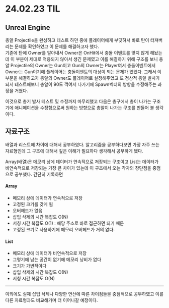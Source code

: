 # 24.02.23 TIL

## Unreal Engine

총알 Projectile을 완성하고 테스트 하던 중에 플레이어에게 부딪혀서 바로 탄이 터져버리는 문제를 확인하였고 이 문제를 해결하고자 했다.<br>
기존에 탄에 Owner를 알아내서 Owner은 OnHit에서 충돌 이벤트를 맞지 않게 해놨는데 이 부분이 제대로 적응되지 않아서 생긴 문제였고 이를 해결하기 위해 구조를 보니 총알 Projectile의 Owner는 Gun이고 Gun의 Owner는 Player여서 충돌이벤트에서 Owner는 Gun이기에 플레이어는 충돌이벤트의 대상이 되는 문제가 있었다. 그래서 이 부분을 해결하고자 총알의 Owner도 플레이어로 설정해주었고 또 정상적 총알 발사가 되서 테스트해보니 총알이 90도 꺽여서 나가기에 Spawn벡터의 방향을 수정해주는 과정을 거쳤다.

이것으로 총기 발사 테스트 및 수정까지 마무리했고 다음은 총구에서 총이 나가는 구조기에 애니메이션을 수정함으로써 원하는 방향으로 총알이 나가는 구조를 만들어 볼 생각이다.

## 자료구조

배열과 리스트에 차이에 대해서 공부하였다. 알고리즘을 공부하다보면 가장 자주 쓰는 자료형인데 그 구조에 대해서 깊은 이해가 필요하다 생각해서 공부하게 됐다.

Array(배열)은 메모리 상에 데이터가 연속적으로 저장되는 구조이고 List는 데이터가 비연속적으로 저장되는 가장 큰 차이가 있는데 이 구조에서 오는 각자의 장단점을 중점으로 공부했다. 간단히 기록하면

#### Array

- 메모리 상에 데이터가 연속적으로 저장
- 고정된 크기를 갖게 됨
- 오버헤드가 없음
- 삽입 삭제의 시간 복잡도 O(N)
- 서칭 시간 복잡도 O(1) : 해당 주소로 바로 접근하면 되기 때문
- 고정된 크기로 사용하기에 메모리 오버헤드가 거의 없다.

#### List

- 메모리 상에 데이터가 비연속적으로 저장
- 그렇기에 남는 공간이 없기에 메모리 낭비가 없다
- 크기가 가변적이다
- 삽입 삭제의 시간 복잡도 O(N)
- 서칭 시간 복잡도 O(N)

---

이외에도 실제 삽입 삭제나 다양한 연산에 따른 차이점들을 중점적으로 공부하였고 이를 다른 자료형과도 비교해가며 더 이어나갈 예정이다.
